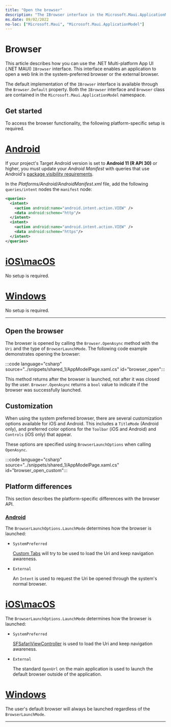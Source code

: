 ```yaml
---
title: "Open the browser"
description: "The IBrowser interface in the Microsoft.Maui.ApplicationModel namespace enables an application to open a web link in the optimized system preferred browser or the external browser."
ms.date: 09/02/2022
no-loc: ["Microsoft.Maui", "Microsoft.Maui.ApplicationModel"]
---
```


# Browser

This article describes how you can use the .NET Multi-platform App UI (.NET MAUI) `IBrowser` interface. This interface enables an application to open a web link in the system-preferred browser or the external browser.

The default implementation of the `IBrowser` interface is available through the `Browser.Default` property. Both the `IBrowser` interface and `Browser` class are contained in the `Microsoft.Maui.ApplicationModel` namespace.

## Get started

To access the browser functionality, the following platform-specific setup is required.

<!-- markdownlint-disable MD025 -->
# [Android](#tab/android)

If your project's Target Android version is set to **Android 11 (R API 30)** or higher, you must update your _Android Manifest_ with queries that use Android's [package visibility requirements](https://developer.android.com/preview/privacy/package-visibility).

In the _Platforms/Android/AndroidManifest.xml_ file, add the following `queries/intent` nodes the `manifest` node:

```xml
<queries>
  <intent>
    <action android:name="android.intent.action.VIEW" />
    <data android:scheme="http"/>
  </intent>
  <intent>
    <action android:name="android.intent.action.VIEW" />
    <data android:scheme="https"/>
  </intent>
</queries>
```

# [iOS\macOS](#tab/ios)

No setup is required.

# [Windows](#tab/windows)

No setup is required.

-----
<!-- markdownlint-enable MD025 -->

## Open the browser

The browser is opened by calling the `Browser.OpenAsync` method with the `Uri` and the type of `BrowserLaunchMode`. The following code example demonstrates opening the browser:

:::code language="csharp" source="../snippets/shared_1/AppModelPage.xaml.cs" id="browser_open":::

This method returns after the browser is launched, not after it was closed by the user.  `Browser.OpenAsync` returns a `bool` value to indicate if the browser was successfully launched.

## Customization

When using the system preferred browser, there are several customization options available for iOS and Android. This includes a `TitleMode` (Android only), and preferred color options for the `Toolbar` (iOS and Android) and `Controls` (iOS only) that appear.

These options are specified using `BrowserLaunchOptions` when calling `OpenAsync`.

:::code language="csharp" source="../snippets/shared_1/AppModelPage.xaml.cs" id="browser_open_custom":::

## Platform differences

This section describes the platform-specific differences with the browser API.

<!-- markdownlint-disable MD025 -->
<!-- markdownlint-disable MD024 -->
### [Android](#tab/android)

The `BrowserLaunchOptions.LaunchMode` determines how the browser is launched:

- `SystemPreferred`

  [Custom Tabs](https://developer.chrome.com/multidevice/android/customtabs) will try to be used to load the Uri and keep navigation awareness.

- `External`

  An `Intent` is used to request the Uri be opened through the system's normal browser.

# [iOS\macOS](#tab/ios)

The `BrowserLaunchOptions.LaunchMode` determines how the browser is launched:

- `SystemPreferred`

  [SFSafariViewController](xref:SafariServices.SFSafariViewController) is used to load the Uri and keep navigation awareness.

- `External`

  The standard `OpenUrl` on the main application is used to launch the default browser outside of the application.

# [Windows](#tab/windows)

The user's default browser will always be launched regardless of the `BrowserLaunchMode`.

-----
<!-- markdownlint-enable MD024 -->
<!-- markdownlint-enable MD025 -->
